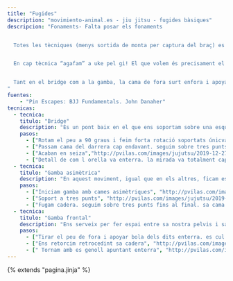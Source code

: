 ```yaml
---
title: "Fugides"
description: "movimiento-animal.es - jiu jitsu - fugides bàsiques"
descripcion: "Fonaments- Falta posar els fonaments


  Totes les tècniques (menys sortida de monta per captura del braç) es basen en la fuita del colçe o *elbow escape*. Feim servir el colçe com a palanca per introduïr el genoll i fer puesto per retornar a la guàrdia. L’objectiu és no deixar que ens tanquin espai i arribar a un chest-to-chest, però si hi arriba, sempre mantenir els frames i intentar fer distància entre naltros i uke. 


  En cap tècnica “agafam” a uke pel gi! El que volem és precisament el contrari: Fer espai entre ell i naltros.


  Tant en el bridge com a la gamba, la cama de fora surt enfora i apoya es peu pla. La cama de dins s’obri fent que el genoll vagi cap enterra. El peu queda de costat o, encara millor, s’apoya sobre la bola dels dits.
"
fuentes:
    - "Pin Escapes: BJJ Fundamentals. John Danaher"
tecnicas: 
  - tecnica: 
    titulo: "Bridge"
    description: "És un pont baix en el que ens soportam sobre una esquena i ses boles des dits des peus. Tota la resta del cos està en l'aire amb la pelvis fortament rotada. L'important és que la **pelvis roti**, no té res a veure l'altura a la que la posem. És la rotació, no l'altura el que ferà que l'oponent perdi l'equilibri. El cap rota, toca l'orella enterra i mira cap a una linia central imaginària. La cama de fora te el genoll totalment rotat cap enterra."
    pasos:      
      - ["Rotam el peu a 90 graus i feim forta rotació soportats únicvament per boles des peus i esquena.", "http://pvilas.com/images/jujutsu/2019-12-27-pin2/1.1_-_bridge_asime%CC%80tric._Treim_cama_externa_amb_el_genoll_cap_enterra._Nome%CC%81s_ens_suportam_sobre_puntes_des_peus_i_esquena.png"]
      - ["Passam cama del darrera cap endavant. seguim sobre tres punts. es peus estan vius", "http://pvilas.com/images/jujutsu/2019-12-27-pin2/1.2_-_passam_cama_del_darrera_cap_endavant._seguim_sobre_tres_punts._es_peus_estan_vius.png"]
      - ["Acaban en seiza","http://pvilas.com/images/jujutsu/2019-12-27-pin2/1.3_-_acaban_en_seiza.png"]
      - ["Detall de com l orella va enterra. la mirada va totalment cap amunt i així no ens bloqueja el cap. el cos te que estar totalment estirat amb la pelvis enfora. notar que es cap està descentrat", "http://pvilas.com/images/jujutsu/2019-12-27-pin2/1.4_-_Detall_de_com_l_orella_va_enterra._la_mirada_va_totalment_cap_amunt_i_aixi%CC%81_no_ens_bloqueja_el_cap._el_cos_te_que_estar_totalment_estirat_amb_la_pelvis_enfora._notar_que_es_cap_esta%CC%80_descentrat.png"]
  - tecnica: 
    titulo: "Gamba asimètrica"
    description: "En aquest moviment, igual que en els altres, ficam es colçe de baix cap endins per protegir-lo. La punta del colçe queda baix es nostre costat."
    pasos:
      - ["Iniciam gamba amb cames asimètriques", "http://pvilas.com/images/jujutsu/2019-12-27-pin2/2.1_-_iniciam_gamba_amb_cames_asime%CC%80triques.png"]
      - ["Soport a tres punts", "http://pvilas.com/images/jujutsu/2019-12-27-pin2/2.2_-_apoyo_a_tres_punts.png"]
      - ["Fugam cadera. seguim sobre tres punts fins al final. sa cama de baix te genoll totalment mirant enterra i es pot moure", "http://pvilas.com/images/jujutsu/2019-12-27-pin2/2.3_-_fugam_cadera._seguim_sobre_tres_punts_fins_al_final._sa_cama_de_baix_te_genoll_totalment_mirant_enterra_i_es_pot_moure.png"]
  - tecnica:
    titulo: "Gamba frontal" 
    description: "Ens serveix per fer espai entre sa nostra pelvis i sa de uke quan uke ens seguix per entrerra."
    pasos:
      - ["Tirar el peu de fora i apoyar bola dels dits enterra. es cul fa pressió contra uke.", "http://pvilas.com/images/jujutsu/2019-12-27-pin2/6.9_-_Detall_de_com_fer_la_gamba_final_quan_uke_ens_segueix._tirar_el_peu_de_fora_i_apoyar_enterra._es_cul_fa_pressio%CC%81_contra_uke..png"]
      - ["Ens retorcim retrocedint sa cadera", "http://pvilas.com/images/jujutsu/2019-12-27-pin2/6.10_-_ens_retorcim_retrocedint_sa_cadera.png"]
      - [" Tornam amb es genoll apuntant enterra", "http://pvilas.com/images/jujutsu/2019-12-27-pin2/6.11_-_tornam_amb_es_genoll_apuntant_enterra.png"]    
---
```

{% extends  "pagina.jinja" %}